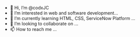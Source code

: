 - 👋 Hi, I’m @codxJC
- 👀 I’m interested in web and software development...
- 🌱 I’m currently learning HTML, CSS, ServiceNow Platform ...
- 💞️ I’m looking to collaborate on ...
- 📫 How to reach me ...

<!---
codxJC/codxJC is a ✨ special ✨ repository because its `README.md` (this file) appears on your GitHub profile.
You can click the Preview link to take a look at your changes.
--->
